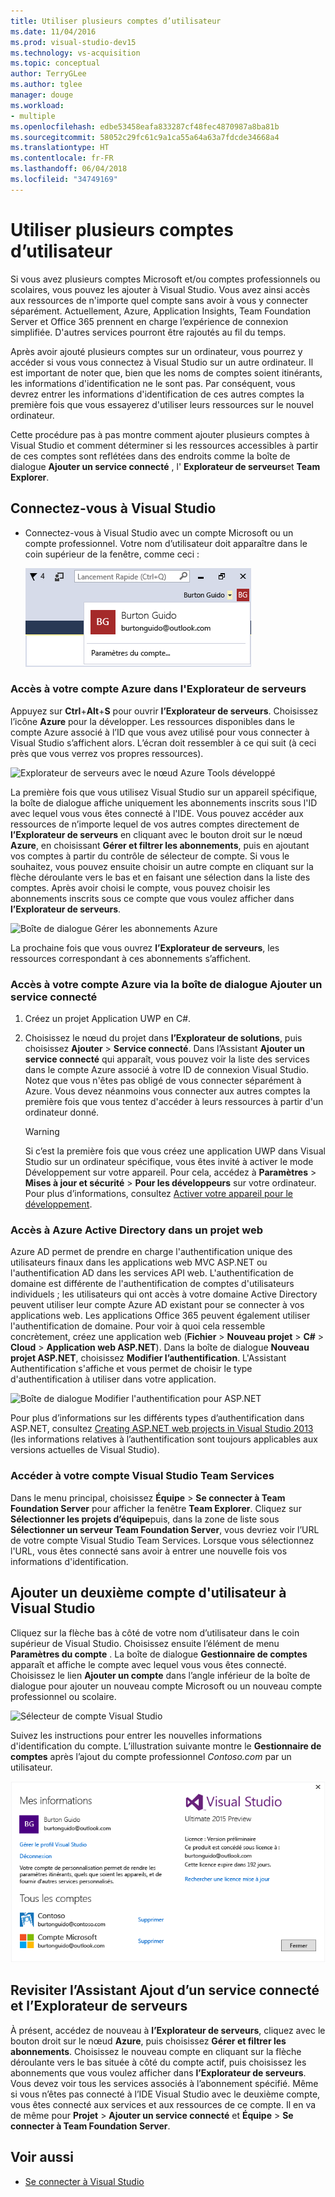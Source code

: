 ```yaml
---
title: Utiliser plusieurs comptes d’utilisateur
ms.date: 11/04/2016
ms.prod: visual-studio-dev15
ms.technology: vs-acquisition
ms.topic: conceptual
author: TerryGLee
ms.author: tglee
manager: douge
ms.workload:
- multiple
ms.openlocfilehash: edbe53458eafa833287cf48fec4870987a8ba81b
ms.sourcegitcommit: 58052c29fc61c9a1ca55a64a63a7fdcde34668a4
ms.translationtype: HT
ms.contentlocale: fr-FR
ms.lasthandoff: 06/04/2018
ms.locfileid: "34749169"
---
```

# <a name="work-with-multiple-user-accounts"></a>Utiliser plusieurs comptes d’utilisateur

Si vous avez plusieurs comptes Microsoft et/ou comptes professionnels ou scolaires, vous pouvez les ajouter à Visual Studio. Vous avez ainsi accès aux ressources de n'importe quel compte sans avoir à vous y connecter séparément. Actuellement, Azure, Application Insights, Team Foundation Server et Office 365 prennent en charge l’expérience de connexion simplifiée. D'autres services pourront être rajoutés au fil du temps.

Après avoir ajouté plusieurs comptes sur un ordinateur, vous pourrez y accéder si vous vous connectez à Visual Studio sur un autre ordinateur. Il est important de noter que, bien que les noms de comptes soient itinérants, les informations d'identification ne le sont pas. Par conséquent, vous devrez entrer les informations d'identification de ces autres comptes la première fois que vous essayerez d'utiliser leurs ressources sur le nouvel ordinateur.

Cette procédure pas à pas montre comment ajouter plusieurs comptes à Visual Studio et comment déterminer si les ressources accessibles à partir de ces comptes sont reflétées dans des endroits comme la boîte de dialogue **Ajouter un service connecté** , l' **Explorateur de serveurs**et **Team Explorer**.

## <a name="sign-in-to-visual-studio"></a>Connectez-vous à Visual Studio

- Connectez-vous à Visual Studio avec un compte Microsoft ou un compte professionnel. Votre nom d’utilisateur doit apparaître dans le coin supérieur de la fenêtre, comme ceci :

     ![Utilisateur actuellement connecté](../ide/media/vs2015_username.png)

### <a name="access-your-azure-account-in-server-explorer"></a>Accès à votre compte Azure dans l'Explorateur de serveurs

Appuyez sur **Ctrl**+**Alt**+**S** pour ouvrir **l’Explorateur de serveurs**. Choisissez l’icône **Azure** pour la développer. Les ressources disponibles dans le compte Azure associé à l’ID que vous avez utilisé pour vous connecter à Visual Studio s’affichent alors. L’écran doit ressembler à ce qui suit (à ceci près que vous verrez vos propres ressources).

![Explorateur de serveurs avec le nœud Azure Tools développé](../ide/media/vs2015_serverexplorer.png)

La première fois que vous utilisez Visual Studio sur un appareil spécifique, la boîte de dialogue affiche uniquement les abonnements inscrits sous l'ID avec lequel vous vous êtes connecté à l'IDE. Vous pouvez accéder aux ressources de n’importe lequel de vos autres comptes directement de **l’Explorateur de serveurs** en cliquant avec le bouton droit sur le nœud **Azure**, en choisissant **Gérer et filtrer les abonnements**, puis en ajoutant vos comptes à partir du contrôle de sélecteur de compte. Si vous le souhaitez, vous pouvez ensuite choisir un autre compte en cliquant sur la flèche déroulante vers le bas et en faisant une sélection dans la liste des comptes. Après avoir choisi le compte, vous pouvez choisir les abonnements inscrits sous ce compte que vous voulez afficher dans **l’Explorateur de serveurs**.

![Boîte de dialogue Gérer les abonnements Azure](../ide/media/vs2015_manage_subs.png)

La prochaine fois que vous ouvrez **l’Explorateur de serveurs**, les ressources correspondant à ces abonnements s’affichent.

### <a name="access-your-azure-account-via-add-connected-service-dialog"></a>Accès à votre compte Azure via la boîte de dialogue Ajouter un service connecté

1. Créez un projet Application UWP en C#.

1. Choisissez le nœud du projet dans **l’Explorateur de solutions**, puis choisissez **Ajouter** > **Service connecté**. Dans l’Assistant **Ajouter un service connecté** qui apparaît, vous pouvez voir la liste des services dans le compte Azure associé à votre ID de connexion Visual Studio. Notez que vous n'êtes pas obligé de vous connecter séparément à Azure. Vous devez néanmoins vous connecter aux autres comptes la première fois que vous tentez d'accéder à leurs ressources à partir d'un ordinateur donné.

    > [!WARNING]
    > Si c’est la première fois que vous créez une application UWP dans Visual Studio sur un ordinateur spécifique, vous êtes invité à activer le mode Développement sur votre appareil. Pour cela, accédez à **Paramètres** > **Mises à jour et sécurité** > **Pour les développeurs** sur votre ordinateur. Pour plus d’informations, consultez [Activer votre appareil pour le développement](/windows/uwp/get-started/enable-your-device-for-development).

### <a name="access_azure"></a> Accès à Azure Active Directory dans un projet web

Azure AD permet de prendre en charge l'authentification unique des utilisateurs finaux dans les applications web MVC ASP.NET ou l'authentification AD dans les services API web. L'authentification de domaine est différente de l'authentification de comptes d'utilisateurs individuels ; les utilisateurs qui ont accès à votre domaine Active Directory peuvent utiliser leur compte Azure AD existant pour se connecter à vos applications web. Les applications Office 365 peuvent également utiliser l'authentification de domaine. Pour voir à quoi cela ressemble concrètement, créez une application web (**Fichier** > **Nouveau projet** > **C#** > **Cloud** > **Application web ASP.NET**). Dans la boîte de dialogue **Nouveau projet ASP.NET**, choisissez **Modifier l’authentification**. L'Assistant Authentification s'affiche et vous permet de choisir le type d'authentification à utiliser dans votre application.

![Boîte de dialogue Modifier l'authentification pour ASP.NET](../ide/media/vs2015_change_authentication.png)

Pour plus d’informations sur les différents types d’authentification dans ASP.NET, consultez [Creating ASP.NET web projects in Visual Studio 2013](http://www.asp.net/visual-studio/overview/2013/creating-web-projects-in-visual-studio#orgauth) (les informations relatives à l’authentification sont toujours applicables aux versions actuelles de Visual Studio).

### <a name="access-your-visual-studio-team-services-account"></a>Accéder à votre compte Visual Studio Team Services

Dans le menu principal, choisissez **Équipe** > **Se connecter à Team Foundation Server** pour afficher la fenêtre **Team Explorer**. Cliquez sur **Sélectionner les projets d’équipe**puis, dans la zone de liste sous **Sélectionner un serveur Team Foundation Server**, vous devriez voir l’URL de votre compte Visual Studio Team Services. Lorsque vous sélectionnez l'URL, vous êtes connecté sans avoir à entrer une nouvelle fois vos informations d'identification.

## <a name="add-a-second-user-account-to-visual-studio"></a>Ajouter un deuxième compte d'utilisateur à Visual Studio

Cliquez sur la flèche bas à côté de votre nom d’utilisateur dans le coin supérieur de Visual Studio. Choisissez ensuite l’élément de menu **Paramètres du compte** . La boîte de dialogue **Gestionnaire de comptes** apparaît et affiche le compte avec lequel vous vous êtes connecté. Choisissez le lien **Ajouter un compte** dans l’angle inférieur de la boîte de dialogue pour ajouter un nouveau compte Microsoft ou un nouveau compte professionnel ou scolaire.

![Sélecteur de compte Visual Studio](../ide/media/vs2015_acct_picker.png)

Suivez les instructions pour entrer les nouvelles informations d'identification du compte. L’illustration suivante montre le **Gestionnaire de comptes** après l’ajout du compte professionnel *Contoso.com* par un utilisateur.

![Gestionnaire de comptes](../ide/media/vs2015_accountmanager.gif)

## <a name="revisit-the-add-connected-services-wizard-and-server-explorer"></a>Revisiter l’Assistant Ajout d’un service connecté et l’Explorateur de serveurs

À présent, accédez de nouveau à **l’Explorateur de serveurs**, cliquez avec le bouton droit sur le nœud **Azure**, puis choisissez **Gérer et filtrer les abonnements**. Choisissez le nouveau compte en cliquant sur la flèche déroulante vers le bas située à côté du compte actif, puis choisissez les abonnements que vous voulez afficher dans **l’Explorateur de serveurs**. Vous devez voir tous les services associés à l’abonnement spécifié. Même si vous n’êtes pas connecté à l’IDE Visual Studio avec le deuxième compte, vous êtes connecté aux services et aux ressources de ce compte. Il en va de même pour **Projet** > **Ajouter un service connecté** et **Équipe** > **Se connecter à Team Foundation Server**.

## <a name="see-also"></a>Voir aussi

- [Se connecter à Visual Studio](signing-in-to-visual-studio.md)
